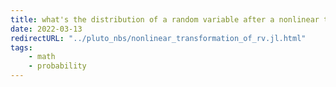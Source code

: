 ```yaml
---
title: what's the distribution of a random variable after a nonlinear transformation?
date: 2022-03-13
redirectURL: "../pluto_nbs/nonlinear_transformation_of_rv.jl.html"
tags:
    - math
    - probability
---
```

